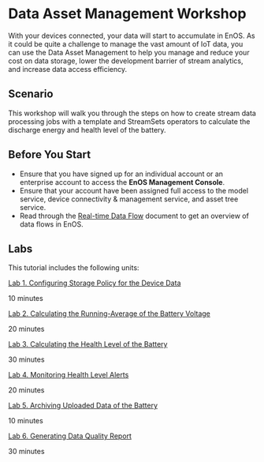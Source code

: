 # Data Asset Management Workshop

With your devices connected, your data will start to accumulate in EnOS. As it could be quite a challenge to manage the vast amount of IoT data, you can use the Data Asset Management to help you manage and reduce your cost on data storage, lower the development barrier of stream analytics, and increase data access efficiency.


## Scenario

This workshop will walk you through the steps on how to create stream data processing jobs with a template and StreamSets operators to calculate the discharge energy and health level of the battery.

## Before You Start

- Ensure that you have signed up for an individual account or an enterprise account to access the **EnOS Management Console**.
- Ensure that your account have been assigned full access to the model service, device connectivity & management service, and asset tree service.
- Read through the [Real-time Data Flow](https://support.envisioniot.com/docs/data-asset/en/latest/learn/data_flow.html) document to get an overview of data flows in EnOS.

## Labs

This tutorial includes the following units:

[Lab 1. Configuring Storage Policy for the Device Data](303-1_configuring_storage_policy.md)

10 minutes

[Lab 2. Calculating the Running-Average of the Battery Voltage](303-2_calculating_average_voltage.md)

20 minutes

[Lab 3. Calculating the Health Level of the Battery](303-3_calculating_health_level.md)

30 minutes

[Lab 4. Monitoring Health Level Alerts](303-4_monitoring_alerts.md)

20 minutes

[Lab 5. Archiving Uploaded Data of the Battery](303-5_archiving_data.md)

10 minutes

[Lab 6. Generating Data Quality Report](303-6_generating_data_quality_report.md)

30 minutes

